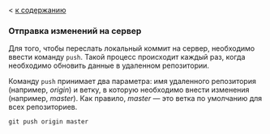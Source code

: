 < [к содержанию](./readme.md)
### Отправка изменений на сервер

Для того, чтобы переслать локальный коммит на сервер, необходимо ввести команду `push`. Такой процесс происходит каждый раз, когда необходимо обновить данные в удаленном репозитории.

Команду `push` принимает два параметра: имя удаленного репозитория (например, *origin*) и ветку, в которую необходимо внести изменения (например, *master*). Как правило, *master* — это ветка по умолчанию для всех репозиториев.

```javascript
git push origin master
```

